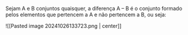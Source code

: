 Sejam A e B conjuntos quaisquer, a diferença A – B é o conjunto formado pelos elementos que pertencem a A e não pertencem a B, ou seja:

![[Pasted image 20241026133723.png | center]]